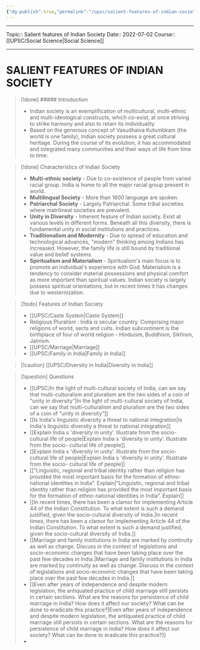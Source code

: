 ```yaml
---
{"dg-publish":true,"permalink":"/upsc/salient-features-of-indian-society/"}
---
```


----
Topic:: Salient features of Indian Society
Date:: 2022-07-02
Course:: [[UPSC/Social Science\|Social Science]] 

----
# SALIENT FEATURES OF INDIAN SOCIETY
>[!done] ##### Introduction
>- Indian society is an exemplification of multicultural, multi-ethnic and multi-ideological constructs, which co-exist, at once striving to strike harmony and also to retain its individuality
>- Based on the generous concept of Vasudhaiva Kutumbkam (the world is one family), Indian society possess a great cultural heritage. During the course of its evolution, it has accommodated and integrated many communities and their ways of life from time to time.

>[!done] Characteristics of Indian Society 
> - **Multi-ethnic society** - Due to co-existence of people from varied racial group. India is home to all the major racial group present in world. 
> - **Multilingual Society** - More than 1600 language are spoken. 
> - **Patriarchal Society** - Largely Patriarchal. Some tribal societies where matrilineal societies are prevalent. 
> - **Unity in Diversity** - Inherent feature of Indian society. Exist at various levels in different forms. Beneath all this diversity, there is fundamental unity in social institutions and practices. 
> - **Traditionalism and Modernity** - Due to spread of education and technological advances, "modern" thinking among Indians has increased. However, the family life is still bound by traditional value and belief systems. 
> - **Spiritualism and Materialism** - Spiritualism's main focus is to promote an individual's experience with God. Materialism is a tendency to consider material possessions and physical comfort as more important than spiritual values.  Indian society is largely possess spiritual orientations, but in recent times it has changes due to westernization. 

>[!todo] Features of Indian Society 
>- [[UPSC/Caste System\|Caste System]]
>- Religious Pluralism : India is secular country. Comprising major religions of world, sects and cults. Indian subcontinent is the birthplace of four of world religion - Hinduism, Buddhism, Sikhism, Jainism. 
>- [[UPSC/Marriage\|Marriage]] 
>- [[UPSC/Family in India\|Family in India]] 

>[!caution] [[UPSC/Diversity in India\|Diversity in India]]
>


>[!question] Questions
>- [[UPSC/In the light of multi-cultural society of India, can we say that multi-culturalism and pluralism are the two sides of a coin of “unity in diversity”\|In the light of multi-cultural society of India, can we say that multi-culturalism and pluralism are the two sides of a coin of “unity in diversity”]]
>- [[Is India's linguistic diversity a threat to national integration\|Is India's linguistic diversity a threat to national integration]]
>- [[Explain India s 'diversity in unity’. Illustrate from the socio- cultural life of people\|Explain India s 'diversity in unity’. Illustrate from the socio- cultural life of people]]
>- [[Explain India s 'diversity in unity’. Illustrate from the socio- cultural life of people\|Explain India s 'diversity in unity’. Illustrate from the socio- cultural life of people]]
>- [[“Linguistic, regional and tribal identity rather than religion has provided the most important basis for the formation of ethno-national identities in India”. Explain\|“Linguistic, regional and tribal identity rather than religion has provided the most important basis for the formation of ethno-national identities in India”. Explain]]
>- [[In recent times, there has been a clamor for implementing Article 44 of the Indian Constitution. To what extent is such a demand justified, given the socio-cultural diversity of India.\|In recent times, there has been a clamor for implementing Article 44 of the Indian Constitution. To what extent is such a demand justified, given the socio-cultural diversity of India.]]
>- [[Marriage and family institutions in India are marked by continuity as well as change. Discuss in the context of legislations and socio-economic changes that have been taking place over the past few decades in India.\|Marriage and family institutions in India are marked by continuity as well as change. Discuss in the context of legislations and socio-economic changes that have been taking place over the past few decades in India.]]
>- [[Even after years of independence and despite modern legislation, the antiquated practice of child marriage still persists in certain sections. What are the reasons for persistence of child marriage in India? How does it affect our society? What can be done to eradicate this practice?\|Even after years of independence and despite modern legislation, the antiquated practice of child marriage still persists in certain sections. What are the reasons for persistence of child marriage in India? How does it affect our society? What can be done to eradicate this practice?]]
>- 
>


